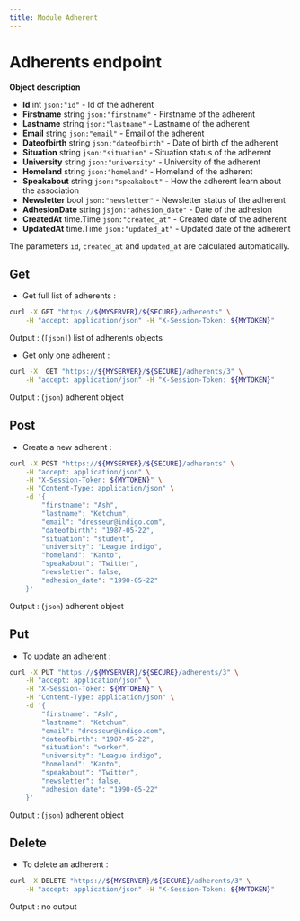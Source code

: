 ```yaml
---
title: Module Adherent
---
```


# Adherents endpoint

**Object description**

- **Id**            int         `json:"id"`             - Id of the adherent
- **Firstname**     string      `json:"firstname"`      - Firstname of the adherent
- **Lastname**      string      `json:"lastname"`       - Lastname of the adherent
- **Email**         string      `json:"email"`          - Email of the adherent
- **Dateofbirth**   string      `json:"dateofbirth"`    - Date of birth of the adherent
- **Situation**     string      `json:"situation"`      - Situation status of the adherent
- **University**    string      `json:"university"`     - University of the adherent
- **Homeland**      string      `json:"homeland"`       - Homeland of the adherent
- **Speakabout**    string      `json:"speakabout"`     - How the adherent learn about the association
- **Newsletter**    bool        `json:"newsletter"`     - Newsletter status of the adherent
- **AdhesionDate**  string      `jsjon:"adhesion_date"` - Date of the adhesion
- **CreatedAt**     time.Time   `json:"created_at"`     - Created date of the adherent
- **UpdatedAt**     time.Time   `json:"updated_at"`     - Updated date of the adherent

The parameters `id`, `created_at` and `updated_at` are calculated automatically.


## Get

- Get full list of adherents :

```bash
curl -X GET "https://${MYSERVER}/${SECURE}/adherents" \
    -H "accept: application/json" -H "X-Session-Token: ${MYTOKEN}"
```

Output : (`[json]`) list of adherents objects

- Get only one adherent :

```bash
curl -X  GET "https://${MYSERVER}/${SECURE}/adherents/3" \
    -H "accept: application/json" -H "X-Session-Token: ${MYTOKEN}"
```

Output : (`json`) adherent object

## Post

- Create a new adherent :

```bash
curl -X POST "https://${MYSERVER}/${SECURE}/adherents" \
    -H "accept: application/json" \
    -H "X-Session-Token: ${MYTOKEN}" \
    -H "Content-Type: application/json" \
    -d '{
        "firstname": "Ash",
        "lastname": "Ketchum",
        "email": "dresseur@indigo.com",
        "dateofbirth": "1987-05-22",
        "situation": "student",
        "university": "League indigo",
        "homeland": "Kanto",
        "speakabout": "Twitter",
        "newsletter": false,
        "adhesion_date": "1990-05-22"
    }'
```

Output : (`json`) adherent object

## Put

- To update an adherent :

```bash
curl -X PUT "https://${MYSERVER}/${SECURE}/adherents/3" \
    -H "accept: application/json" \
    -H "X-Session-Token: ${MYTOKEN}" \
    -H "Content-Type: application/json" \
    -d '{
        "firstname": "Ash",
        "lastname": "Ketchum",
        "email": "dresseur@indigo.com",
        "dateofbirth": "1987-05-22",
        "situation": "worker",
        "university": "League indigo",
        "homeland": "Kanto",
        "speakabout": "Twitter",
        "newsletter": false,
        "adhesion_date": "1990-05-22"
    }'
```

Output : (`json`) adherent object

## Delete

- To delete an adherent :

```bash
curl -X DELETE "https://${MYSERVER}/${SECURE}/adherents/3" \
    -H "accept: application/json" -H "X-Session-Token: ${MYTOKEN}"
```

Output : no output
